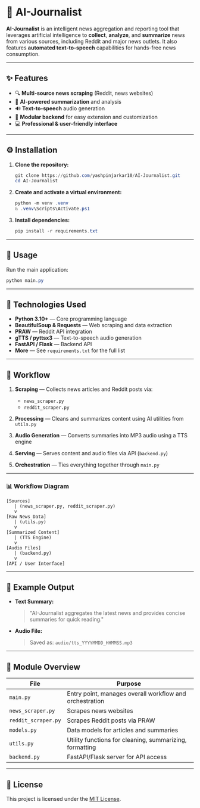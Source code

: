 

# 🧠 AI-Journalist

**AI-Journalist** is an intelligent news aggregation and reporting tool that leverages artificial intelligence to **collect**, **analyze**, and **summarize** news from various sources, including Reddit and major news outlets. It also features **automated text-to-speech** capabilities for hands-free news consumption.

---

## ✨ Features

* 🔍 **Multi-source news scraping** (Reddit, news websites)
* 🧠 **AI-powered summarization** and analysis
* 🔊 **Text-to-speech** audio generation
* 🧩 **Modular backend** for easy extension and customization
* 💻 **Professional & user-friendly interface**

---

## ⚙️ Installation

1. **Clone the repository:**

   ```powershell
   git clone https://github.com/yashpinjarkar10/AI-Journalist.git
   cd AI-Journalist
   ```

2. **Create and activate a virtual environment:**

   ```powershell
   python -m venv .venv
   & .venv\Scripts\Activate.ps1
   ```

3. **Install dependencies:**

   ```powershell
   pip install -r requirements.txt
   ```

---

## 🚀 Usage

Run the main application:

```powershell
python main.py
```

---

## 🧰 Technologies Used

* **Python 3.10+** — Core programming language
* **BeautifulSoup & Requests** — Web scraping and data extraction
* **PRAW** — Reddit API integration
* **gTTS / pyttsx3** — Text-to-speech audio generation
* **FastAPI / Flask** — Backend API
* **More** — See `requirements.txt` for the full list

---

## 🔄 Workflow

1. **Scraping** — Collects news articles and Reddit posts via:

   * `news_scraper.py`
   * `reddit_scraper.py`

2. **Processing** — Cleans and summarizes content using AI utilities from `utils.py`

3. **Audio Generation** — Converts summaries into MP3 audio using a TTS engine

4. **Serving** — Serves content and audio files via API (`backend.py`)

5. **Orchestration** — Ties everything together through `main.py`

---

### 📊 Workflow Diagram

```
[Sources]
   | (news_scraper.py, reddit_scraper.py)
   v
[Raw News Data]
   | (utils.py)
   v
[Summarized Content]
   | (TTS Engine)
   v
[Audio Files]
   | (backend.py)
   v
[API / User Interface]
```

---

## 🧪 Example Output

* **Text Summary:**

  > "AI-Journalist aggregates the latest news and provides concise summaries for quick reading."

* **Audio File:**

  > Saved as: `audio/tts_YYYYMMDD_HHMMSS.mp3`

---

## 📁 Module Overview

| File                | Purpose                                                 |
| ------------------- | ------------------------------------------------------- |
| `main.py`           | Entry point, manages overall workflow and orchestration |
| `news_scraper.py`   | Scrapes news websites                                   |
| `reddit_scraper.py` | Scrapes Reddit posts via PRAW                           |
| `models.py`         | Data models for articles and summaries                  |
| `utils.py`          | Utility functions for cleaning, summarizing, formatting |
| `backend.py`        | FastAPI/Flask server for API access                     |

---

## 📜 License

This project is licensed under the [MIT License](LICENSE).

